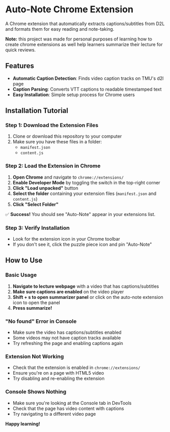 # Auto-Note Chrome Extension

A Chrome extension that automatically extracts captions/subtitles from D2L and formats them for easy reading and note-taking.

**Note:** this project was made for personal purposes of learning how to create chrome extensions as well
help learners summarize their lecture for quick reviews.

## Features

- **Automatic Caption Detection**: Finds video caption tracks on TMU's d2l page
- **Caption Parsing**: Converts VTT captions to readable timestamped text
- **Easy Installation**: Simple setup process for Chrome users

## Installation Tutorial

### Step 1: Download the Extension Files

1. Clone or download this repository to your computer
2. Make sure you have these files in a folder:
   - `manifest.json`
   - `content.js`

### Step 2: Load the Extension in Chrome

1. **Open Chrome** and navigate to `chrome://extensions/`
2. **Enable Developer Mode** by toggling the switch in the top-right corner
3. **Click "Load unpacked"** button
4. **Select the folder** containing your extension files (`manifest.json` and `content.js`)
5. **Click "Select Folder"**

✅ **Success!** You should see "Auto-Note" appear in your extensions list.

### Step 3: Verify Installation

- Look for the extension icon in your Chrome toolbar
- If you don't see it, click the puzzle piece icon and pin "Auto-Note"

## How to Use

### Basic Usage

1. **Navigate to lecture webpage** with a video that has captions/subtitles
2. **Make sure captions are enabled** on the video player
3. **Shift + s to open summarizer panel** or click on the auto-note extension icon to open the panel
4. **Press summarize!**  


### "No <track> found" Error in Console
- Make sure the video has captions/subtitles enabled
- Some videos may not have caption tracks available
- Try refreshing the page and enabling captions again

### Extension Not Working
- Check that the extension is enabled in `chrome://extensions/`
- Ensure you're on a page with HTML5 video
- Try disabling and re-enabling the extension

### Console Shows Nothing
- Make sure you're looking at the Console tab in DevTools
- Check that the page has video content with captions
- Try navigating to a different video page

**Happy learning!** 


